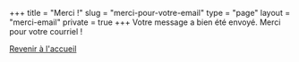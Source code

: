 +++
title = "Merci !"
slug = "merci-pour-votre-email"
type = "page"
layout = "merci-email"
private = true
+++
Votre message a bien été envoyé. Merci pour votre courriel !

[Revenir à l'accueil](/)
